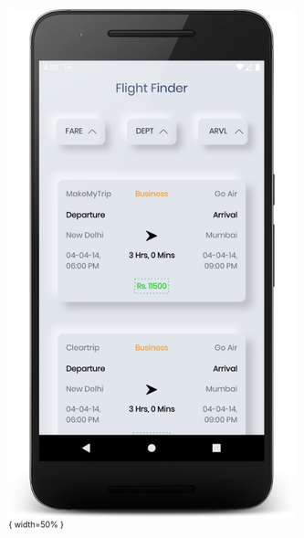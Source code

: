 
![alt text](https://github.com/Lakshyasukhralia/FlightBookingApp/blob/master/screens/device-2020-08-06-164423.png){ width=50% }
